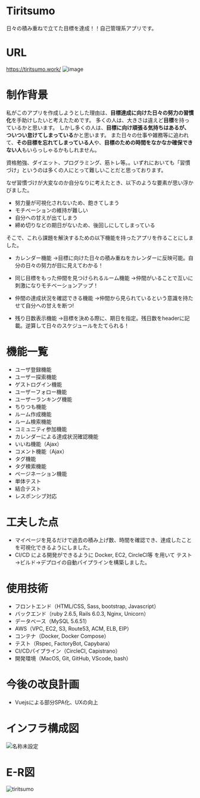 # Tiritsumo
日々の積み重ねで立てた目標を達成！！自己管理系アプリです。


# URL
https://tiritsumo.work/
![image](https://user-images.githubusercontent.com/74762457/113528868-e323bf00-95fc-11eb-98fc-dcfeea24f980.png)


# 制作背景
私がこのアプリを作成しようとした理由は、**目標達成に向けた日々の努力の習慣化**を手助けしたいと考えたためです。
多くの人は、大きさは違えど**目標**を持っているかと思います。
しかし多くの人は、**目標に向け頑張る気持ちはあるが、ついつい怠けてしまっている**かと思います。
また日々の仕事や雑務等に追われて、**その目標を忘れてしまっている人**や、**目標のための時間をなかなか確保できない人**もいらっしゃるかもしれません。

資格勉強、ダイエット、プログラミング、筋トレ等。。いずれにおいても「習慣づけ」というのは多くの人にとって難しいことだと思っております。

なぜ習慣づけが大変なのか自分なりに考えたとき、以下のような要素が思い浮かびました。
- 努力量が可視化されないため、飽きてしまう
- モチベーションの維持が難しい
- 自分への甘えが出てしまう
- 締め切りなどの期日がないため、後回しにしてしまっている

そこで、これら課題を解決するための以下機能を持ったアプリを作ることにしました。

- カレンダー機能
  →目標に向けた日々の積み重ねをカレンダーに反映可能。自分の日々の努力が目に見えてわかる！

- 同じ目標をもった仲間を見つけられるルーム機能
  →仲間がいることで互いに刺激になりモチベーションアップ！

- 仲間の達成状況を確認できる機能
  →仲間から見られているという意識を持たせて自分への甘えを断つ!

- 残り日数表示機能
  →目標を決める際に、期日を指定。残日数をheaderに記載。逆算して日々のスケジュールをたてられる！


# 機能一覧
- ユーザ登録機能
- ユーザー探索機能
- ゲストログイン機能
- ユーザーフォロー機能
- ユーザーランキング機能
- ちりつも機能
- ルーム作成機能
- ルーム検索機能
- コミュニティ参加機能
- カレンダーによる達成状況確認機能
- いいね機能（Ajax）
- コメント機能（Ajax）
- タグ機能
- タグ検索機能
- ページネーション機能
- 単体テスト
- 結合テスト
- レスポンシブ対応



# 工夫した点
- マイページを見るだけで過去の積み上げ数、時間を確認でき、達成したことを可視化できるようにしました。
- CI/CD による開発ができるように Docker, EC2, CircleCI等 を用いて テスト→ビルド→デプロイの自動パイプラインを構築しました。
# 使用技術
- フロントエンド（HTML/CSS, Sass, bootstrap, Javascript）
- バックエンド（ruby 2.6.5, Rails 6.0.3, Nginx, Unicorn）
- データベース（MySQL 5.6.51）
- AWS（VPC, EC2, S3, Route53, ACM, ELB, EIP）
- コンテナ（Docker, Docker Compose）
- テスト（Rspec, FactoryBot, Capybara）
- CI/CDパイプライン（CircleCI, Capistrano）
- 開発環境（MacOS, Git, GitHub, VScode, bash）

# 今後の改良計画
- Vuejsによる部分SPA化、UXの向上

# インフラ構成図
![名称未設定](https://user-images.githubusercontent.com/74762457/113556254-2c910000-9637-11eb-880c-6a08f5333141.png)


# E-R図
![tiritsumo](https://user-images.githubusercontent.com/74762457/113401360-34a23300-93de-11eb-9afe-bf20d16e8bb3.png)

